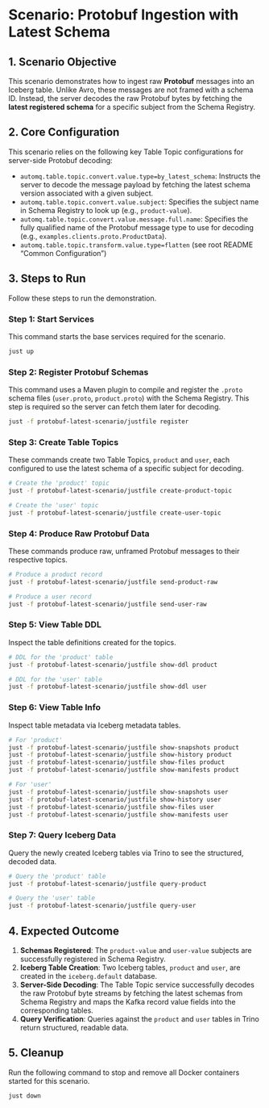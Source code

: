 # Scenario: Protobuf Ingestion with Latest Schema

## 1. Scenario Objective

This scenario demonstrates how to ingest raw **Protobuf** messages into an Iceberg table. Unlike Avro, these messages are not framed with a schema ID. Instead, the server decodes the raw Protobuf bytes by fetching the **latest registered schema** for a specific subject from the Schema Registry.

## 2. Core Configuration

This scenario relies on the following key Table Topic configurations for server-side Protobuf decoding:

- `automq.table.topic.convert.value.type=by_latest_schema`: Instructs the server to decode the message payload by fetching the latest schema version associated with a given subject.
- `automq.table.topic.convert.value.subject`: Specifies the subject name in Schema Registry to look up (e.g., `product-value`).
- `automq.table.topic.convert.value.message.full.name`: Specifies the fully qualified name of the Protobuf message type to use for decoding (e.g., `examples.clients.proto.ProductData`).
- `automq.table.topic.transform.value.type=flatten` (see root README “Common Configuration”)

## 3. Steps to Run

Follow these steps to run the demonstration.

### Step 1: Start Services

This command starts the base services required for the scenario.

```bash
just up
```

### Step 2: Register Protobuf Schemas

This command uses a Maven plugin to compile and register the `.proto` schema files (`user.proto`, `product.proto`) with the Schema Registry. This step is required so the server can fetch them later for decoding.

```bash
just -f protobuf-latest-scenario/justfile register
```

### Step 3: Create Table Topics

These commands create two Table Topics, `product` and `user`, each configured to use the latest schema of a specific subject for decoding.

```bash
# Create the 'product' topic
just -f protobuf-latest-scenario/justfile create-product-topic

# Create the 'user' topic
just -f protobuf-latest-scenario/justfile create-user-topic
```

### Step 4: Produce Raw Protobuf Data

These commands produce raw, unframed Protobuf messages to their respective topics.

```bash
# Produce a product record
just -f protobuf-latest-scenario/justfile send-product-raw

# Produce a user record
just -f protobuf-latest-scenario/justfile send-user-raw
```

### Step 5: View Table DDL

Inspect the table definitions created for the topics.

```bash
# DDL for the 'product' table
just -f protobuf-latest-scenario/justfile show-ddl product

# DDL for the 'user' table
just -f protobuf-latest-scenario/justfile show-ddl user
```

### Step 6: View Table Info

Inspect table metadata via Iceberg metadata tables.

```bash
# For 'product'
just -f protobuf-latest-scenario/justfile show-snapshots product
just -f protobuf-latest-scenario/justfile show-history product
just -f protobuf-latest-scenario/justfile show-files product
just -f protobuf-latest-scenario/justfile show-manifests product

# For 'user'
just -f protobuf-latest-scenario/justfile show-snapshots user
just -f protobuf-latest-scenario/justfile show-history user
just -f protobuf-latest-scenario/justfile show-files user
just -f protobuf-latest-scenario/justfile show-manifests user
```

### Step 7: Query Iceberg Data

Query the newly created Iceberg tables via Trino to see the structured, decoded data.

```bash
# Query the 'product' table
just -f protobuf-latest-scenario/justfile query-product

# Query the 'user' table
just -f protobuf-latest-scenario/justfile query-user
```

## 4. Expected Outcome

1.  **Schemas Registered**: The `product-value` and `user-value` subjects are successfully registered in Schema Registry.
2.  **Iceberg Table Creation**: Two Iceberg tables, `product` and `user`, are created in the `iceberg.default` database.
3.  **Server-Side Decoding**: The Table Topic service successfully decodes the raw Protobuf byte streams by fetching the latest schemas from Schema Registry and maps the Kafka record value fields into the corresponding tables.
4.  **Query Verification**: Queries against the `product` and `user` tables in Trino return structured, readable data.

## 5. Cleanup

Run the following command to stop and remove all Docker containers started for this scenario.

```bash
just down
```
